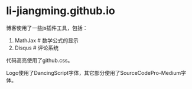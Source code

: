 # li-jiangming.github.io

博客使用了一些js插件工具，包括：

1. MathJax # 数学公式的显示
2. Disqus  # 评论系统

代码高亮使用了github.css。

Logo使用了DancingScript字体，其它部分使用了SourceCodePro-Medium字体。
